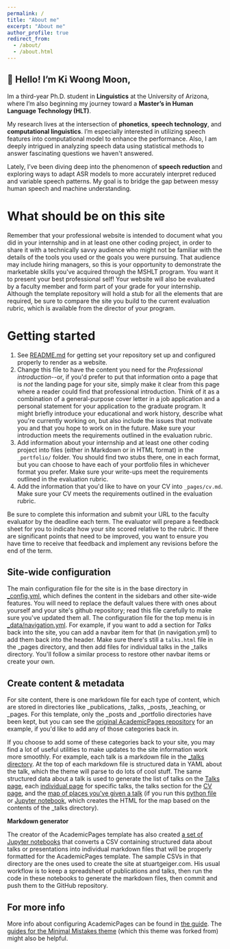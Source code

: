 ```yaml
---
permalink: /
title: "About me"
excerpt: "About me"
author_profile: true
redirect_from: 
  - /about/
  - /about.html
---
```

## 👀 Hello! I’m **Ki Woong Moon**, 

Im a third-year Ph.D. student in **Linguistics** at the University of Arizona, where I’m also beginning my journey toward a **Master’s in Human Language Technology (HLT)**.

My research lives at the intersection of **phonetics**, **speech technology**, and **computational linguistics**. I’m especially interested in utilizing speech features into computational model to enhance the performance. Also, I am deeply intrigued in analyzing speech data using statistical methods to answer fascinating questions we haven't answered.

Lately, I’ve been diving deep into the phenomenon of **speech reduction** and exploring ways to adapt ASR models to more accurately interpret reduced and variable speech patterns. My goal is to bridge the gap between messy human speech and machine understanding.




What should be on this site
======
Remember that your professional website is intended to document what you did in your internship and in at least one other coding project, in order to share it with a technically savvy audience who might not be familiar with the details of the tools you used or the goals you were pursuing. That audience may include hiring managers, so this is your opportunity to demonstrate the marketable skills you've acquired through the MSHLT program. You want it to present your best professional self! Your website will also be evaluated by a faculty member and form part of your grade for your internship. Although the template repository will hold a stub for all the elements that are required, be sure to compare the site you build to the current evaluation rubric, which is available from the director of your program.

Getting started
======
1. See [README.md](https://github.com/uazhlt/professionalGHpages.github.io/blob/main/README.md) for getting set your repository set up and configured properly to render as a website.
1. Change this file to have the content you need for the *Professional introduction*--or, if you'd prefer to put that information onto a page that is *not* the landing page for your site, simply make it clear from this page where a reader could find that professional introduction. Think of it as a combination of a general-purpose cover letter in a job application and a personal statement for your application to the graduate program. It might briefly introduce your educational and work history, describe what you're currently working on, but also include the issues that motivate you and that you hope to work on in the future. Make sure your introduction meets the requirements outlined in the evaluation rubric.
1. Add information about your internship and at least one other coding project into files (either in Markdown or in HTML format) in the `_portfolio/` folder. You should find two stubs there, one in each format, but you can choose to have each of your portfolio files in whichever format you prefer. Make sure your write-ups meet the requirements outlined in the evaluation rubric.
1. Add the information that you'd like to have on your CV into `_pages/cv.md`. Make sure your CV meets the requirements outlined in the evaluation rubric.

Be sure to complete this information and submit your URL to the faculty evaluator by the deadline each term. The evaluator will prepare a feedback sheet for you to indicate how your site scored relative to the rubric. If there are significant points that need to be improved, you want to ensure you have time to receive that feedback and implement any revisions before the end of the term.

Site-wide configuration
------
The main configuration file for the site is in the base directory in [_config.yml](https://github.com/academicpages/academicpages.github.io/blob/master/_config.yml), which defines the content in the sidebars and other site-wide features. You will need to replace the default values there with ones about yourself and your site's github repository; read this file carefully to make sure you've updated them all. The configuration file for the top menu is in [_data/navigation.yml](https://github.com/academicpages/academicpages.github.io/blob/master/_data/navigation.yml). For example, if you want to add a section for *Talks* back into the site, you can add a navbar item for that (in navigation.yml) to add them back into the header. Make sure there's still a `talks.html` file in the _pages directory, and then add files for individual talks in the _talks directory. You'll follow a similar process to restore other navbar items or create your own.

Create content & metadata
------
For site content, there is one markdown file for each type of content, which are stored in directories like _publications, _talks, _posts, _teaching, or _pages. For this template, only the _posts and _portfolio directories have been kept, but you can see the [original AcademicPages repository](https://github.com/academicpages/academicpages.github.io) for an example, if you'd like to add any of those categories back in.

If you choose to add some of these categories back to your site, you may find a lot of useful utilities to make updates to the site information work more smoothly. For example, each talk is a markdown file in the [_talks directory](https://github.com/academicpages/academicpages.github.io/tree/master/_talks). At the top of each markdown file is structured data in YAML about the talk, which the theme will parse to do lots of cool stuff. The same structured data about a talk is used to generate the list of talks on the [Talks page](https://academicpages.github.io/talks), each [individual page](https://academicpages.github.io/talks/2012-03-01-talk-1) for specific talks, the talks section for the [CV page](https://academicpages.github.io/cv), and the [map of places you've given a talk](https://academicpages.github.io/talkmap.html) (if you run this [python file](https://github.com/academicpages/academicpages.github.io/blob/master/talkmap.py) or [Jupyter notebook](https://github.com/academicpages/academicpages.github.io/blob/master/talkmap.ipynb), which creates the HTML for the map based on the contents of the _talks directory).

**Markdown generator**

The creator of the AcademicPages template has also created [a set of Jupyter notebooks](https://github.com/academicpages/academicpages.github.io/tree/master/markdown_generator
) that converts a CSV containing structured data about talks or presentations into individual markdown files that will be properly formatted for the AcademicPages template. The sample CSVs in that directory are the ones used to create the site at stuartgeiger.com. His usual workflow is to keep a spreadsheet of publications and talks, then run the code in these notebooks to generate the markdown files, then commit and push them to the GitHub repository.

For more info
------
More info about configuring AcademicPages can be found in [the guide](https://academicpages.github.io/markdown/). The [guides for the Minimal Mistakes theme](https://mmistakes.github.io/minimal-mistakes/docs/configuration/) (which this theme was forked from) might also be helpful.
